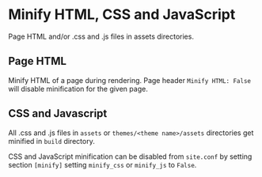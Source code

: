 # Minify HTML, CSS and JavaScript

Page HTML and/or .css and .js files in assets directories.


## Page HTML

Minify HTML of a page during rendering. Page header `Minify HTML: False` will disable minification for the given page.


## CSS and Javascript

All .css and .js files in `assets` or `themes/<theme name>/assets` directories get minified in `build` directory.

CSS and JavaScript minification can be disabled from `site.conf` by setting section `[minify]` setting `minify_css` or `minify_js` to `False`.
